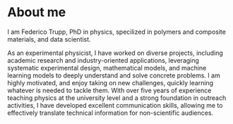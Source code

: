 # About me
I am Federico Trupp, PhD in physics, specilized in polymers and composite materials, and data scientist.

As an experimental physicist, I have worked on diverse projects, including academic research and industry-oriented applications, leveraging systematic experimental design, mathematical models, and machine learning models to deeply understand and solve concrete problems. I am highly motivated, and enjoy taking on new challenges, quickly learning whatever is needed to tackle them. With over five years of experience teaching physics at the university level and a strong foundation in outreach activities, I have developed excellent communication skills, allowing me to effectively translate technical information for non-scientific audiences.
